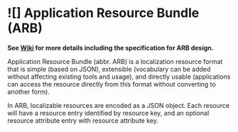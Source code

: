 # ![] Application Resource Bundle (ARB)

**See [Wiki](https://github.com/google/app-resource-bundle/wiki/ApplicationResourceBundleSpecification) for more details including the specification for ARB design.**

Application Resource Bundle (abbr. ARB) is a localization resource format that is simple 
(based on JSON), extensible (vocabulary can be added without affecting existing tools and
usage), and directly usable (applications can access the resource directly from this format 
without converting to another form).

In ARB, localizable resources are encoded as a JSON object. Each resource will have a 
resource entry identified by resource key, and an optional resource attribute entry with 
resource attribute key.
